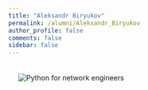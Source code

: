 ```yaml
---
title: "Aleksandr Biryukov"
permalink: /alumni/Aleksandr_Biryukov
author_profile: false
comments: false
sidebar: false
---
```


<div style="padding: 20px;">
  <img src="https://raw.githubusercontent.com/pyneng/pyneng.github.io/master/alumni/Aleksandr_Biryukov.png" alt="Python for network engineers">
</div>

